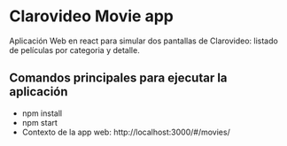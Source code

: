 # Clarovideo Movie app

Aplicación Web en react para simular dos pantallas de Clarovideo: listado de películas por categoria y detalle.

## Comandos principales para ejecutar la aplicación
+ npm install
+ npm start
+ Contexto de la app web: http://localhost:3000/#/movies/